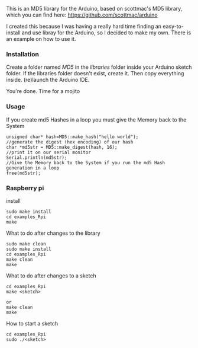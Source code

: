 This is an MD5 library for the Arduino, based on scottmac's MD5 library, which you can find here:
https://github.com/scottmac/arduino

I created this because I was having a really hard time finding an easy-to-install and use libray for the Arduino,
so I decided to make my own. There is an example on how to use it.

### Installation
Create a folder named _MD5_ in the _libraries_ folder inside your Arduino sketch folder. If the
libraries folder doesn't exist, create it. Then copy everything inside. (re)launch the Arduino IDE.

You're done. Time for a mojito

### Usage

If you create md5 Hashes in a loop you must give the Memory back to the System 
```
unsigned char* hash=MD5::make_hash("hello world");
//generate the digest (hex encoding) of our hash
char *md5str = MD5::make_digest(hash, 16);
//print it on our serial monitor
Serial.println(md5str);
//Give the Memory back to the System if you run the md5 Hash generation in a loop
free(md5str);
```

### Raspberry  pi
install
```
sudo make install
cd examples_Rpi
make
```

What to do after changes to the library
```
sudo make clean
sudo make install
cd examples_Rpi
make clean
make
```

What to do after changes to a sketch
```
cd examples_Rpi
make <sketch>

or 
make clean
make
```

How to start a sketch
```
cd examples_Rpi
sudo ./<sketch>
```
